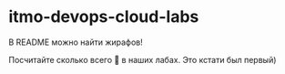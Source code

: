 # itmo-devops-cloud-labs

В README можно найти жирафов!

Посчитайте сколько всего 🦒 в наших лабах. Это кстати был первый)
